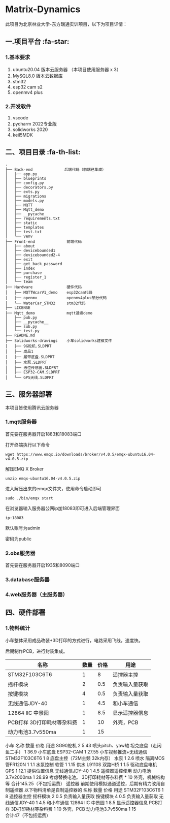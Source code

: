 # Matrix-Dynamics

此项目为北京林业大学-东方瑞通实训项目，以下为项目详情：

## 一.项目平台 :fa-star: 

### 1.基本要求
1. ubuntu20.04 版本云服务器 （本项目使用服务器 x 3）
2. MySQL8.0 版本云数据库
3. stm32
4. esp32 cam s2
5. openmv4 plus
### 2.开发软件

1. vscode
2. pycharm 2022专业版
3. solidworks 2020
4. keil5MDK



## 二、项目目录 :fa-th-list: 


```
.
├── Back-end              后端代码（前端已集成）                       
│   ├── app.py
│   ├── blueprints
│   ├── config.py
│   ├── decorators.py
│   ├── exts.py
│   ├── migrations
│   ├── models.py
│   ├── MQTT
│   ├── Mqtt_demo
│   ├── __pycache__
│   ├── requirements.txt
│   ├── static
│   ├── templates
│   ├── test.txt
│   └── venv
├── Front-end              前端代码
│   ├── about
│   ├── devicebounded1
│   ├── devicebounded2-4
│   ├── exit
│   ├── get_back_password
│   ├── index
│   ├── purchase
│   ├── register_1
│   └── team
├── Hardware               硬件代码
│   ├── MQTTWcarV1_demo    esp32cam代码
│   ├── openmv             openmv4plus部分代码
│   └── WaterCar_STM32     stm32代码
├── LICENSE
├── Mqtt_demo              mqtt通讯demo
│   ├── pub.py
│   ├── __pycache__
│   ├── sub.py
│   └── test.py
├── README.md
├── Solidworks-drawings    小车solidworks建模文件
│   ├── 9G舵机.SLDPRT
│   ├── 成品1
│   ├── 履带底盘.SLDPRT
│   ├── 水泵.SLDPRT
│   ├── 液位传感器.SLDPRT
│   ├── ESP32-CAM.SLDPRT
│   └── GPS天线.SLDPRT

```
## 三、服务器部署
本项目皆使用腾讯云服务器
### 1.mqtt服务器
首先要在服务器开启1883和18083端口

打开终端执行以下命令
```
wget https://www.emqx.io/downloads/broker/v4.0.5/emqx-ubuntu16.04-v4.0.5.zip
```
解压EMQ X Broker
```
unzip emqx-ubuntu16.04-v4.0.5.zip
```
进入解压出来的emqx文件夹，使用命令启动即可
```
sudo ./bin/emqx start
```
在浏览器输入服务器公网ip加18083即可进入后端管理界面
```
ip:18083
```

默认账号为admin

密码为public
### 2.obs服务器
首先要在服务器开启1935和8090端口

### 3.database服务器
### 4.web服务器（主服务器）

## 四、硬件部署
### 1.物料统计

小车整体采用成品改装+3D打印的方式进行，电路采用飞线，速度快。

后期制作PCB，进行封装集成。

| 名称               | 数量 | 价格  | 用途      |
|------------------|----|-----|---------|
| STM32F103C6T6    | 1  | 8   | 遥控器主控   |
| 摇杆模块             | 2  | 0.5 | 负责输入量获取 |
| 按键模块             | 4  | 0.5 | 负责输入量获取 |
| 无线通信JDY-40       | 1  | 4.5 | 和小车通信   |
| 12864 IIC 中景园    | 1  | 8.5 | 显示遥控器信息 |
| PCB打样 3D打印耗材等杂料费 | 1  | 10  | 外壳，PCB  |
| 动力电池3.7v550ma    | 1  | 15  |         |

小车
名称	数量	价格	用途
SG90舵机	2	5.43	喷头pitch、yaw轴
坦克底盘（走闲鱼二手）	1	36.9	小车底盘
ESP32-CAM	1	27.55	小车视频推流+无线通信
STM32F103C6T6	1	8	底盘主控（72M主频 32k内存）
水泵	1	2.6	喷水
隔离MOS管FR120N	1	1.1	水泵控制
软管	1	1.15	供水
L9110S 双路H桥	1	1.5	驱动底盘电机
GPS	1	12.1	提供位置信息
无线通信JDY-40	1	4.5	遥控器遥控使用
动力电池3.7v2000ma	1	28.99	考虑替换电池。
3D打印耗材等杂料费	*	10	外壳，机械结构等
合计145.25（不包括运费）
遥控器
前期使用模拟通道遥控，后期有精力改用自制遥控器
以下物料清单是自制遥控器的
名称	数量	价格	用途
STM32F103C6T6	1	8	遥控器主控
摇杆模块	2	0.5	负责输入量获取
按键模块	4	0.5	负责输入量获取
无线通信JDY-40	1	4.5	和小车通信
12864 IIC 中景园	1	8.5	显示遥控器信息
PCB打样 3D打印耗材等杂料费	1	10	外壳，PCB
动力电池3.7v550ma	1	15	
合计47（不包括运费）
